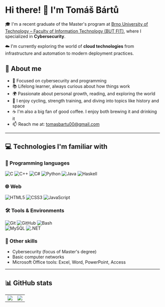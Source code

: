 # Hi there! 👋 I'm Tomáš Bártů

🎓 I'm a recent graduate of the Master's program at [Brno University of Technology – Faculty of Information Technology (BUT FIT)](https://www.fit.vut.cz/), where I specialized in **Cybersecurity**.

☁️ I'm currently exploring the world of **cloud technologies** from infrastructure and automation to modern deployment practices.

## 🔎 About me

- 🧠 Focused on cybersecurity and programming
- 📚 Lifelong learner, always curious about how things work  
- 🌍 Passionate about personal growth, reading, and exploring the world  
- 🚴 I enjoy cycling, strength training, and diving into topics like history and space  
- ☕ I'm also a big fan of good coffee. I enjoy both brewing it and drinking it
- 📫 Reach me at: [tomasbartu00@gmail.com](tomasbartu00@gmail.com)

---

## 💻 Technologies I'm familiar with

### 🧠 Programming languages  
![C](https://img.shields.io/badge/C-00599C?style=for-the-badge&logo=c&logoColor=white)
![C++](https://img.shields.io/badge/C++-00599C?style=for-the-badge&logo=c%2B%2B&logoColor=white)
![C#](https://img.shields.io/badge/C%23-239120?style=for-the-badge&logo=c-sharp&logoColor=white)
![Python](https://img.shields.io/badge/Python-3776AB?style=for-the-badge&logo=python&logoColor=white)
![Java](https://img.shields.io/badge/Java-007396?style=for-the-badge&logo=java&logoColor=white)
![Haskell](https://img.shields.io/badge/Haskell-5D4F85?style=for-the-badge&logo=haskell&logoColor=white)  

### 🌐 Web  
![HTML5](https://img.shields.io/badge/HTML5-E34F26?style=for-the-badge&logo=html5&logoColor=white)
![CSS3](https://img.shields.io/badge/CSS3-1572B6?style=for-the-badge&logo=css3&logoColor=white)
![JavaScript](https://img.shields.io/badge/JavaScript-F7DF1E?style=for-the-badge&logo=javascript&logoColor=black)

### 🛠 Tools & Environments  
![Git](https://img.shields.io/badge/Git-F05032?style=for-the-badge&logo=git&logoColor=white)
![GitHub](https://img.shields.io/badge/GitHub-181717?style=for-the-badge&logo=github&logoColor=white)
![Bash](https://img.shields.io/badge/Shell-Bash-4EAA25?style=for-the-badge&logo=gnubash&logoColor=white)  
![MySQL](https://img.shields.io/badge/MySQL-4479A1?style=for-the-badge&logo=mysql&logoColor=fff)
![.NET](https://img.shields.io/badge/.NET-512BD4?style=for-the-badge&logo=dotnet&logoColor=fff)

### 🔐 Other skills  
- Cybersecurity (focus of Master's degree)  
- Basic computer networks  
- Microsoft Office tools: Excel, Word, PowerPoint, Access


---

## 📊 GitHub stats

<table>
  <tr>
    <td>
      <img src="https://github-readme-stats.vercel.app/api?username=paetricc&count_private=true&hide=contribs&show_icons=true&theme=dracula&include_all_commits=true&disable_animations=true" />
    </td>
    <td>
      <img src="https://github-readme-stats.vercel.app/api/top-langs/?username=paetricc&langs_count=10&layout=compact&theme=dracula" />
    </td>
  </tr>
</table>
